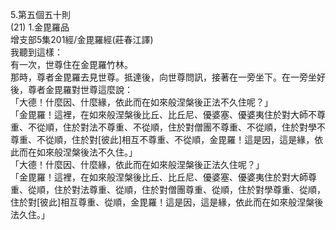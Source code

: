 5.第五個五十則  
(21) 1.金毘羅品  
增支部5集201經/金毘羅經(莊春江譯)  
我聽到這樣：  
有一次，世尊住在金毘羅竹林。  
那時，尊者金毘羅去見世尊。抵達後，向世尊問訊，接著在一旁坐下。在一旁坐好後，尊者金毘羅對世尊這麼說：  
「大德！什麼因、什麼緣，依此而在如來般涅槃後正法不久住呢？」  
「金毘羅！這裡，在如來般涅槃後比丘、比丘尼、優婆塞、優婆夷住於對大師不尊重、不從順，住於對法不尊重、不從順，住於對僧團不尊重、不從順，住於對學不尊重、不從順，住於對[彼此]相互不尊重、不從順，金毘羅！這是因，這是緣，依此而在如來般涅槃後法不久住。」  
「大德！什麼因、什麼緣，依此而在如來般涅槃後正法久住呢？」  
「金毘羅！這裡，在如來般涅槃後比丘、比丘尼、優婆塞、優婆夷住於對大師尊重、從順，住於對法尊重、從順，住於對僧團尊重、從順，住於對學尊重、從順，住於對[彼此]相互尊重、從順，金毘羅！這是因，這是緣，依此而在如來般涅槃後法久住。」  
  
  
